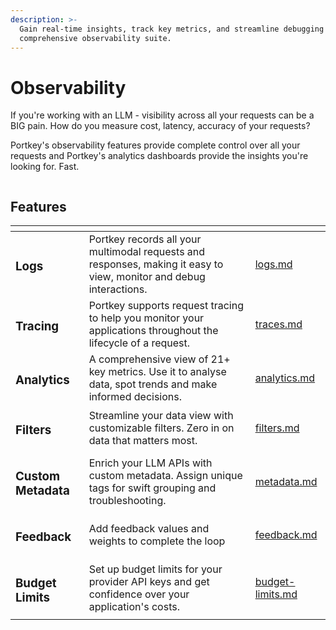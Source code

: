 ```yaml
---
description: >-
  Gain real-time insights, track key metrics, and streamline debugging with our
  comprehensive observability suite.
---
```


# Observability

If you're working with an LLM - visibility across all your requests can be a BIG pain. How do you measure cost, latency, accuracy of your requests?

Portkey's observability features provide complete control over all your requests and Portkey's analytics dashboards provide the insights you're looking for. Fast.

<div data-full-width="true">

<figure><img src="../../.gitbook/assets/image (3) (1) (1) (1).png" alt=""><figcaption></figcaption></figure>

</div>

## **Features**

<table data-view="cards"><thead><tr><th></th><th></th><th data-hidden data-card-target data-type="content-ref"></th></tr></thead><tbody><tr><td><h3>Logs</h3></td><td>Portkey records all your multimodal requests and responses, making it easy to view, monitor and debug interactions.</td><td><a href="logs.md">logs.md</a></td></tr><tr><td><h3>Tracing</h3></td><td>Portkey supports request tracing to help you monitor your applications throughout the lifecycle of a request.</td><td><a href="traces.md">traces.md</a></td></tr><tr><td><h3>Analytics</h3></td><td>A comprehensive view of 21+ key metrics. Use it to analyse data, spot trends and make informed decisions.</td><td><a href="analytics.md">analytics.md</a></td></tr><tr><td><h3>Filters</h3></td><td>Streamline your data view with customizable filters. Zero in on data that matters most.</td><td><a href="filters.md">filters.md</a></td></tr><tr><td><h3>Custom Metadata</h3></td><td>Enrich your LLM APIs with custom metadata. Assign unique tags for swift grouping and troubleshooting.</td><td><a href="metadata.md">metadata.md</a></td></tr><tr><td><h3>Feedback</h3></td><td>Add feedback values and weights to complete the loop</td><td><a href="feedback.md">feedback.md</a></td></tr><tr><td><h3>Budget Limits</h3></td><td>Set up budget limits for your provider API keys and get confidence over your application's costs.</td><td><a href="../ai-gateway-streamline-llm-integrations/virtual-keys/budget-limits.md">budget-limits.md</a></td></tr></tbody></table>
